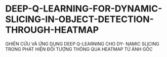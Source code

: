 # DEEP-Q-LEARNING-FOR-DYNAMIC-SLICING-IN-OBJECT-DETECTION-THROUGH-HEATMAP
GHIÊN CỨU VÀ ỨNG DỤNG DEEP Q-LEARNING CHO DY- NAMIC SLICING TRONG PHÁT HIỆN ĐỐI TƯỢNG THÔNG QUA HEATMAP TỪ ẢNH GỐC
